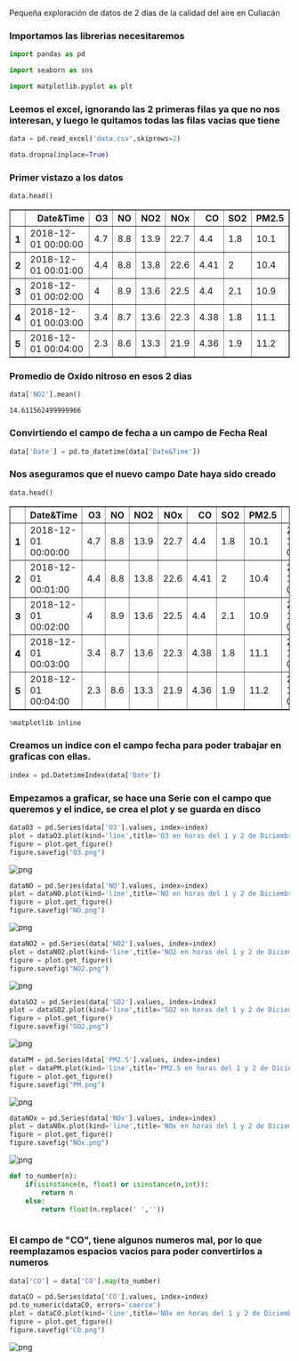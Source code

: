 Pequeña exploración de datos de 2 dias de la calidad del aire en Culiacán


### Importamos las librerias necesitaremos


```python
import pandas as pd
```


```python
import seaborn as sns
```


```python
import matplotlib.pyplot as plt
```

### Leemos el excel, ignorando las 2 primeras filas ya que no nos interesan, y luego le quitamos todas las filas vacias que tiene


```python
data = pd.read_excel('data.csv',skiprows=2)
```


```python
data.dropna(inplace=True)
```

### Primer vistazo a los datos


```python
data.head()
```




<div>

<table border="1" class="dataframe">
  <thead>
    <tr style="text-align: right;">
      <th></th>
      <th>Date&amp;Time</th>
      <th>O3</th>
      <th>NO</th>
      <th>NO2</th>
      <th>NOx</th>
      <th>CO</th>
      <th>SO2</th>
      <th>PM2.5</th>
    </tr>
  </thead>
  <tbody>
    <tr>
      <th>1</th>
      <td>2018-12-01 00:00:00</td>
      <td>4.7</td>
      <td>8.8</td>
      <td>13.9</td>
      <td>22.7</td>
      <td>4.4</td>
      <td>1.8</td>
      <td>10.1</td>
    </tr>
    <tr>
      <th>2</th>
      <td>2018-12-01 00:01:00</td>
      <td>4.4</td>
      <td>8.8</td>
      <td>13.8</td>
      <td>22.6</td>
      <td>4.41</td>
      <td>2</td>
      <td>10.4</td>
    </tr>
    <tr>
      <th>3</th>
      <td>2018-12-01 00:02:00</td>
      <td>4</td>
      <td>8.9</td>
      <td>13.6</td>
      <td>22.5</td>
      <td>4.4</td>
      <td>2.1</td>
      <td>10.9</td>
    </tr>
    <tr>
      <th>4</th>
      <td>2018-12-01 00:03:00</td>
      <td>3.4</td>
      <td>8.7</td>
      <td>13.6</td>
      <td>22.3</td>
      <td>4.38</td>
      <td>1.8</td>
      <td>11.1</td>
    </tr>
    <tr>
      <th>5</th>
      <td>2018-12-01 00:04:00</td>
      <td>2.3</td>
      <td>8.6</td>
      <td>13.3</td>
      <td>21.9</td>
      <td>4.36</td>
      <td>1.9</td>
      <td>11.2</td>
    </tr>
  </tbody>
</table>
</div>



### Promedio de Oxido nitroso en esos 2 dias


```python
data['NO2'].mean()
```




    14.611562499999966



### Convirtiendo el campo de fecha a un campo de Fecha Real


```python
data['Date'] = pd.to_datetime(data['Date&Time'])
```

### Nos aseguramos que el nuevo campo Date haya sido creado


```python
data.head()
```




<div>

<table border="1" class="dataframe">
  <thead>
    <tr style="text-align: right;">
      <th></th>
      <th>Date&amp;Time</th>
      <th>O3</th>
      <th>NO</th>
      <th>NO2</th>
      <th>NOx</th>
      <th>CO</th>
      <th>SO2</th>
      <th>PM2.5</th>
      <th>Date</th>
    </tr>
  </thead>
  <tbody>
    <tr>
      <th>1</th>
      <td>2018-12-01 00:00:00</td>
      <td>4.7</td>
      <td>8.8</td>
      <td>13.9</td>
      <td>22.7</td>
      <td>4.4</td>
      <td>1.8</td>
      <td>10.1</td>
      <td>2018-12-01 00:00:00</td>
    </tr>
    <tr>
      <th>2</th>
      <td>2018-12-01 00:01:00</td>
      <td>4.4</td>
      <td>8.8</td>
      <td>13.8</td>
      <td>22.6</td>
      <td>4.41</td>
      <td>2</td>
      <td>10.4</td>
      <td>2018-12-01 00:01:00</td>
    </tr>
    <tr>
      <th>3</th>
      <td>2018-12-01 00:02:00</td>
      <td>4</td>
      <td>8.9</td>
      <td>13.6</td>
      <td>22.5</td>
      <td>4.4</td>
      <td>2.1</td>
      <td>10.9</td>
      <td>2018-12-01 00:02:00</td>
    </tr>
    <tr>
      <th>4</th>
      <td>2018-12-01 00:03:00</td>
      <td>3.4</td>
      <td>8.7</td>
      <td>13.6</td>
      <td>22.3</td>
      <td>4.38</td>
      <td>1.8</td>
      <td>11.1</td>
      <td>2018-12-01 00:03:00</td>
    </tr>
    <tr>
      <th>5</th>
      <td>2018-12-01 00:04:00</td>
      <td>2.3</td>
      <td>8.6</td>
      <td>13.3</td>
      <td>21.9</td>
      <td>4.36</td>
      <td>1.9</td>
      <td>11.2</td>
      <td>2018-12-01 00:04:00</td>
    </tr>
  </tbody>
</table>
</div>




```python
%matplotlib inline
```

### Creamos un indice con el campo fecha para poder trabajar en graficas con ellas.


```python
index = pd.DatetimeIndex(data['Date'])
```

### Empezamos a graficar, se hace una Serie con el campo que queremos y el indice, se crea el plot y se guarda en disco


```python
dataO3 = pd.Series(data['O3'].values, index=index)
plot = dataO3.plot(kind='line',title='O3 en horas del 1 y 2 de Diciembre del 2018',legend=True, label='Nivel de O3')
figure = plot.get_figure()
figure.savefig("O3.png")
```


![png](O3.png)



```python
dataNO = pd.Series(data['NO'].values, index=index)
plot = dataNO.plot(kind='line',title='NO en horas del 1 y 2 de Diciembre del 2018',legend=True,color='g', label='Nivel de NO')
figure = plot.get_figure()
figure.savefig("NO.png")
```


![png](NO.png)



```python
dataNO2 = pd.Series(data['NO2'].values, index=index)
plot = dataNO2.plot(kind='line',title='NO2 en horas del 1 y 2 de Diciembre del 2018',legend=True,color='r', label='Nivel de NO2')
figure = plot.get_figure()
figure.savefig("NO2.png")
```


![png](NO2.png)



```python
dataSO2 = pd.Series(data['SO2'].values, index=index)
plot = dataSO2.plot(kind='line',title='SO2 en horas del 1 y 2 de Diciembre del 2018',color='y',legend=True, label='Nivel de SO2')
figure = plot.get_figure()
figure.savefig("SO2.png")
```


![png](SO2.png)



```python
dataPM = pd.Series(data['PM2.5'].values, index=index)
plot = dataPM.plot(kind='line',title='PM2.5 en horas del 1 y 2 de Diciembre del 2018',color='b',legend=True, label='Nivel de PM2.5')
figure = plot.get_figure()
figure.savefig("PM.png")
```


![png](PM.png)



```python
dataNOx = pd.Series(data['NOx'].values, index=index)
plot = dataNOx.plot(kind='line',title='NOx en horas del 1 y 2 de Diciembre del 2018',color='g',legend=True, label='Nivel de NOx')
figure = plot.get_figure()
figure.savefig("NOx.png")
```


![png](NOx.png)



```python
def to_number(n):
    if(isinstance(n, float) or isinstance(n,int)):
        return n
    else:
        return float(n.replace(' ',''))
    
```

### El campo de "CO", tiene algunos numeros mal, por lo que reemplazamos espacios vacios para poder convertirlos a numeros


```python
data['CO'] = data['CO'].map(to_number)
```


```python
dataCO = pd.Series(data['CO'].values, index=index)
pd.to_numeric(dataCO, errors='coerce')
plot = dataCO.plot(kind='line',title='NOx en horas del 1 y 2 de Diciembre del 2018',color='r',legend=True, label='Nivel de CO')
figure = plot.get_figure()
figure.savefig("CO.png")
```


![png](CO.png)

